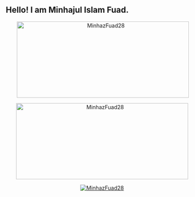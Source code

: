 ## Hello! I am Minhajul Islam Fuad.

<p align="center">&nbsp;<img align="center" height="200px" width="450px" src="https://github-readme-stats.vercel.app/api?username=MinhazFuad28&show_icons=true&locale=en&count_private=true&theme=github_dark&hide_border=true" alt="MinhazFuad28" /></p>

<p align="center">
    <img align="center" height="200px" width="450px" 
        src="https://streak-stats.demolab.com/?user=MinhazFuad28&theme=github_dark&hide_border=true" 
        alt="MinhazFuad28" />
</p>


<!---<p align="center"><img align="center" height="150px" src="https://github-readme-stats.vercel.app/api/top-langs?username=MinhazFuad28&langs_count=8&count_private=true&layout=compact&theme=github_dark&hide_border=true&hide=css,scss,html" alt="MinhazFuad28" /></p>-->
<p align="center">
<a href="https://github.com/MinhazFuad28">
<!-- <img alt="MinhazFuad28's Top Language Stats" height="210px" width="500px" src="https://github-readme-stats.vercel.app/api/top-langs/?username=MinhazFuad28&langs_count=8&count_private=true&layout=compact&theme=github_dark&hide_border=true&hide=css,scss,html" /> </a> -->
</p>
<p align="center"> <img src="https://komarev.com/ghpvc/?username=MinhazFuad28&label=Profile%20views&color=0e75b6&style=flat&icon=8&pretty=true" alt="MinhazFuad28" /> </p>
